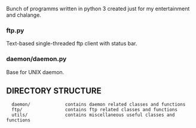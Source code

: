 Bunch of programms written in python 3 created just for my entertainment and chalange.

### ftp.py
Text-based single-threaded ftp client with status bar.

### daemon/daemon.py
Base for UNIX daemon.

DIRECTORY STRUCTURE
-------------------

      daemon/             contains daemon related classes and functions
      ftp/                contains ftp related classes and functions
      utils/              contains miscellaneous useful classes and functions
      
